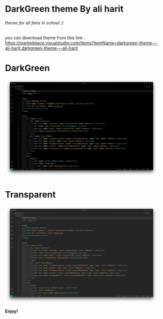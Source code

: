 # DarkGreen theme By ali harit

###### theme for all fans in school :)
you can download theme from this link : https://marketplace.visualstudio.com/items?itemName=darkgreen-theme---ali-harit.darkgreen-theme---ali-harit

# DarkGreen
![Alt text](img/DarkGreen.png)

# Transparent
![Alt text](img/transparent.png)

**Enjoy!**

